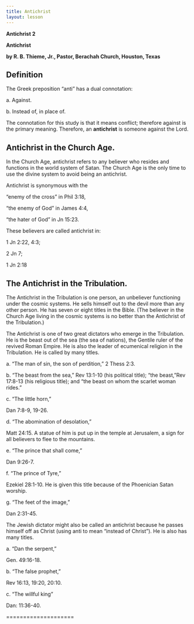 ```yaml
---
title: Antichrist
layout: lesson
---
```



**Antichrist 2**

**Antichrist**

**by R. B. Thieme, Jr., Pastor, Berachah Church, Houston, Texas**

Definition
----------

The Greek preposition “anti” has a dual connotation:

a. Against.

b. Instead of, in place of.

The connotation for this study is that it means conflict; therefore
against is the primary meaning. Therefore, an **antichrist** is someone
against the Lord.

Antichrist in the Church Age.
-----------------------------

In the Church Age, antichrist refers to any believer who resides and
functions in the world system of Satan. The Church Age is the only time
to use the divine system to avoid being an antichrist.

Antichrist is synonymous with the

“enemy of the cross” in Phil 3:18,

“the enemy of God” in James 4:4,

“the hater of God” in Jn 15:23.

These believers are called antichrist in:

1 Jn 2:22, 4:3;

2 Jn 7;

1 Jn 2:18

The Antichrist in the Tribulation.
----------------------------------

The Antichrist in the Tribulation is one person, an unbeliever
functioning under the cosmic systems. He sells himself out to the devil
more than any other person. He has seven or eight titles in the Bible.
(The believer in the Church Age living in the cosmic systems is no
better than the Antichrist of the Tribulation.)

The Antichrist is one of two great dictators who emerge in the
Tribulation. He is the beast out of the sea (the sea of nations), the
Gentile ruler of the revived Roman Empire. He is also the leader of
ecumenical religion in the Tribulation. He is called by many titles.

a. “The man of sin, the son of perdition,” 2 Thess 2:3.

b. “The beast from the sea,” Rev 13:1-10 (his political title); “the
beast,”Rev 17:8-13 (his religious title); and “the beast on whom the
scarlet woman rides.”

c. “The little horn,”

Dan 7:8-9, 19-26.

d. “The abomination of desolation,”

Matt 24:15. A statue of him is put up in the temple at Jerusalem, a sign
for all believers to flee to the mountains.

e. “The prince that shall come,”

Dan 9:26-7.

f. “The prince of Tyre,”

Ezekiel 28:1-10. He is given this title because of the Phoenician Satan
worship.

g. “The feet of the image,”

Dan 2:31-45.

The Jewish dictator might also be called an antichrist because he passes
himself off as Christ (using anti to mean “instead of Christ”). He is
also has many titles.

a. “Dan the serpent,”

Gen. 49:16-18.

b. “The false prophet,”

Rev 16:13, 19:20, 20:10.

c. “The willful king”

Dan: 11:36-40.

====================

